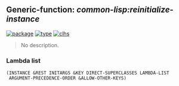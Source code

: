 ## Generic-function: ***common-lisp:reinitialize-instance***
[![package](https://img.shields.io/badge/Package-COMMON--LISP-5f9ea0.svg?style=social&colorA=999999)](../) [![type](https://img.shields.io/badge/Type-Generic--Function-5f9ea0.svg?style=social&colorA=999999)](../#generic-function) [![clhs](https://img.shields.io/badge/CLHS-REINITIALIZE--INSTANCE-5f9ea0.svg?style=social&colorA=999999)](http://www.lispworks.com/documentation/HyperSpec/Body/f_reinit.htm) 

> No description.

### Lambda list
```
(INSTANCE &REST INITARGS &KEY DIRECT-SUPERCLASSES LAMBDA-LIST
 ARGUMENT-PRECEDENCE-ORDER &ALLOW-OTHER-KEYS)
```
